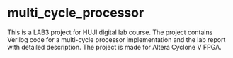 # multi_cycle_processor
This is a LAB3 project for HUJI digital lab course.  The project contains Verilog code for a multi-cycle processor implementation and the lab report with detailed description. The project is made for Altera Cyclone V FPGA.
